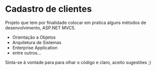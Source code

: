 # Cadastro de clientes
Projeto que tem por finalidade colocar em pratica alguns métodos de desenvolvimento, ASP.NET MVC5.
 - Orientação a Objetos
 - Arquitetura de Sistemas 
 - Enterprise Application
 - entre outros...
 
 
Sinta-se á vontade para para olhar o código e claro, aceito sugestões ;)

